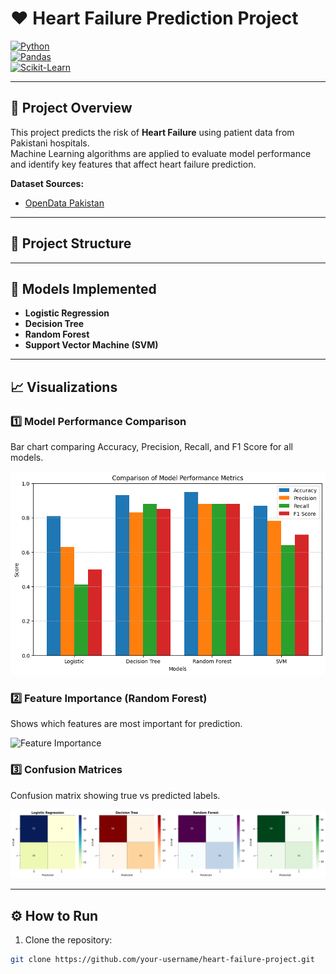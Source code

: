 # ❤️ Heart Failure Prediction Project

[![Python](https://img.shields.io/badge/Python-3.11-blue?style=for-the-badge&logo=python&logoColor=white)](https://www.python.org/)  
[![Pandas](https://img.shields.io/badge/Pandas-1.5-brightgreen?style=for-the-badge&logo=pandas&logoColor=white)](https://pandas.pydata.org/)  
[![Scikit-Learn](https://img.shields.io/badge/Scikit--Learn-1.2-orange?style=for-the-badge&logo=scikitlearn&logoColor=white)](https://scikit-learn.org/)  

---

## 📌 Project Overview
This project predicts the risk of **Heart Failure** using patient data from Pakistani hospitals.  
Machine Learning algorithms are applied to evaluate model performance and identify key features that affect heart failure prediction.

**Dataset Sources:**  
- [OpenData Pakistan](https://opendata.com.pk/dataset)  

---

## 📂 Project Structure

---

## 🧠 Models Implemented
- **Logistic Regression**  
- **Decision Tree**  
- **Random Forest**  
- **Support Vector Machine (SVM)**  

---

## 📈 Visualizations

### 1️⃣ Model Performance Comparison
Bar chart comparing Accuracy, Precision, Recall, and F1 Score for all models.  

![Model Performance](https://github.com/saiqakhalid/Heart---Failure---project/blob/main/comparison%20of%20model%20perfomance%20metrics.png)

### 2️⃣ Feature Importance (Random Forest)
Shows which features are most important for prediction.  

![Feature Importance](results/feature_importance.png)  

### 3️⃣ Confusion Matrices
Confusion matrix showing true vs predicted labels.  

![Confusion Matrix](https://github.com/saiqakhalid/Heart---Failure---project/blob/main/Confusion%20metrics.png)  

---

## ⚙ How to Run
1. Clone the repository:  
```bash
git clone https://github.com/your-username/heart-failure-project.git

